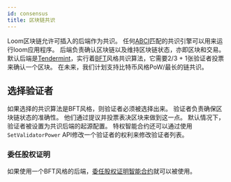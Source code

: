 ```yaml
---
id: consensus
title: 区块链共识
---
```

Loom区块链允许可插入的后端作为共识。 任何[ABCI](https://github.com/tendermint/abci)匹配的共识引擎可以用来运行loom应用程序。 后端负责确认区块链以及维持区块链状态，亦即区块和交易。 默认后端是[Tendermint](https://tendermint.com/)，实行着[BFT](https://en.wikipedia.org/wiki/Byzantine_fault_tolerance)风格共识算法，它需要2/3 + 1张验证者投票来确认一个区块。 在未来，我们计划支持比特币风格PoW/最长的链共识。

## 选择验证者

如果选择的共识算法是BFT风格，则验证者必须被选择出来。 验证者负责确保区块链状态的准确性。 他们通过提议并投票表决区块来做到这一点。 默认情况下，验证者被设置为共识后端的起源配置。 特权智能合约还可以通过使用`SetValidatorPower` API修改一个验证者的权利来修改验证者列表。

### 委任股权证明

如果使用一个BFT风格的后端，[委任股权证明智能合约](delegated-proof-of-stake.html)就可以被使用。